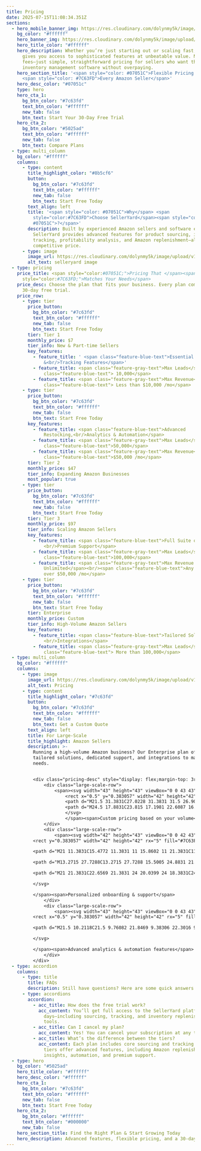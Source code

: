 ```yaml
---
title: Pricing
date: 2025-07-15T11:08:34.351Z
sections:
  - hero_mobile_banner_img: https://res.cloudinary.com/dolynmy5k/image/upload/v1751368351/Frame_338_1_txtrhh.png
    bg_color: "#ffffff"
    hero_banner_img: https://res.cloudinary.com/dolynmy5k/image/upload/v1751277056/Frame_3381_vakqzi.png
    hero_title_color: "#ffffff"
    hero_description: Whether you’re just starting out or scaling fast, SellerYard
      gives you access to sophisticated features at unbeatable value. No hidden
      fees—just simple, straightforward pricing for sellers who want the best
      inventory management software without overpaying.
    hero_section_title: '<span style="color: #07051C">Flexible Pricing for</span>
      <span style="color: #7C63FD">Every Amazon Seller</span>'
    hero_desc_color: "#07051c"
    type: hero
    hero_cta_1:
      bg_btn_color: "#7c63fd"
      text_btn_color: "#ffffff"
      new_tab: false
      btn_text: Start Your 30-Day Free Trial
    hero_cta_2:
      bg_btn_color: "#5025ad"
      text_btn_color: "#ffffff"
      new_tab: false
      btn_text: Compare Plans
  - type: multi_column
    bg_color: "#ffffff"
    columns:
      - type: content
        title_highlight_color: "#8b5cf6"
        button:
          bg_btn_color: "#7c63fd"
          text_btn_color: "#ffffff"
          new_tab: false
          btn_text: Start Free Today
        text_align: left
        title: '<span style="color: #07051C">Why</span> <span
          style="color:#7C63FD">Choose SellerYard</span><span style="color:
          #07051C">?</span>'
        description: Built by experienced Amazon sellers and software experts,
          SellerYard provides advanced features for product sourcing, inventory
          tracking, profitability analysis, and Amazon replenishment—all at a
          competitive price.
      - type: image
        image_url: https://res.cloudinary.com/dolynmy5k/image/upload/v1752656639/Section_Image_1_wol5wc.png
        alt_text: selleryard image
  - type: pricing
    price_title: <span style="color:#07051C;">Pricing That </span><span
      style="color:#7C63FD;">Matches Your Needs</span>
    price_desc: Choose the plan that fits your business. Every plan comes with a
      30-day free trial.
    price_row:
      - type: tier
        price_button:
          bg_btn_color: "#7c63fd"
          text_btn_color: "#ffffff"
          new_tab: false
          btn_text: Start Free Today
        tier: Tier 1
        monthly_price: $7
        tier_info: New & Part-time Sellers
        key_features:
          - feature_title: ' <span class="feature-blue-text">Essential Sourcing
              &<br/>Tracking Features</span>'
          - feature_title: <span class="feature-gray-text">Max Leads</span><br/><span
              class="feature-blue-text"> 10,000</span>
          - feature_title: <span class="feature-gray-text">Max Revenue</span><br/><span
              class="feature-blue-text"> Less than $10,000 /mo</span>
      - type: tier
        price_button:
          bg_btn_color: "#7c63fd"
          text_btn_color: "#ffffff"
          new_tab: false
          btn_text: Start Free Today
        key_features:
          - feature_title: <span class="feature-blue-text">Advanced
              Restocking,<br/>Analytics & Automation</span>
          - feature_title: <span class="feature-gray-text">Max Leads</span><br/><span
              class="feature-blue-text">50,000</span>
          - feature_title: <span class="feature-gray-text">Max Revenue</span><br/><span
              class="feature-blue-text">$50,000 /mo</span>
        tier: Tier 2
        monthly_price: $47
        tier_info: Expanding Amazon Businesses
        most_popular: true
      - type: tier
        price_button:
          bg_btn_color: "#7c63fd"
          text_btn_color: "#ffffff"
          new_tab: false
          btn_text: Start Free Today
        tier: Tier 3
        monthly_price: $97
        tier_info: Scaling Amazon Sellers
        key_features:
          - feature_title: <span class="feature-blue-text">Full Suite of Features +
              <br/>Premium Support</span>
          - feature_title: <span class="feature-gray-text">Max Leads</span> <br/><span
              class="feature-blue-text">100,000</span>
          - feature_title: <span class="feature-gray-text">Max Revenue
              Unlimited</span><br/><span class="feature-blue-text">Any seller
              over $50,000 /mo</span>
      - type: tier
        price_button:
          bg_btn_color: "#7c63fd"
          text_btn_color: "#ffffff"
          new_tab: false
          btn_text: Start Free Today
        tier: Enterprise
        monthly_price: Custom
        tier_info: High-Volume Amazon Sellers
        key_features:
          - feature_title: <span class="feature-blue-text">Tailored Solutions &
              <br/>Integrations</span>
          - feature_title: <span class="feature-gray-text">Max Leads</span><br/><span
              class="feature-blue-text"> More than 100,000</span>
  - type: multi_column
    bg_color: "#ffffff"
    columns:
      - type: image
        image_url: https://res.cloudinary.com/dolynmy5k/image/upload/v1753082434/Section_Image_2_1_a4h8es.png
        alt_text: Pricing
      - type: content
        title_highlight_color: "#7c63fd"
        button:
          bg_btn_color: "#7c63fd"
          text_btn_color: "#ffffff"
          new_tab: false
          btn_text: Get a Custom Quote
        text_align: left
        title: For Large-Scale
        title_highlight: Amazon Sellers
        description: >-
          Running a high-volume Amazon business? Our Enterprise plan offers
          tailored solutions, dedicated support, and integrations to match your
          needs.


          <div class="pricing-desc" style="display: flex;margin-top: 3rem;">
              <div class="large-scale-row">
                  <span><svg width="43" height="43" viewBox="0 0 43 43" fill="none" xmlns="http://www.w3.org/2000/svg">
                      <rect x="0.5" y="0.383057" width="42" height="42" rx="5" fill="#7C63FD"/>
                      <path d="M21.5 31.3831C27.0228 31.3831 31.5 26.9059 31.5 21.3831C31.5 15.8602 27.0228 11.3831 21.5 11.3831C15.9772 11.3831 11.5 15.8602 11.5 21.3831C11.5 26.9059 15.9772 31.3831 21.5 31.3831Z" stroke="white" stroke-width="1.5" stroke-linecap="round" stroke-linejoin="round"/>
                      <path d="M24.5 17.8831C23.815 17.1981 22.6087 16.7216 21.5 16.6918M18.5 24.3831C19.1445 25.2424 20.3428 25.7325 21.5 25.7741M21.5 16.6918C20.1809 16.6563 19 17.253 19 18.8831C19 21.8831 24.5 20.3831 24.5 23.3831C24.5 25.0941 23.0362 25.8293 21.5 25.7741M21.5 16.6918V14.8831M21.5 25.7741V27.8831" stroke="white" stroke-width="1.5" stroke-linecap="round" stroke-linejoin="round"/>
                      </svg>
                      </span><span>Custom pricing based on your volume</span>
              </div>
              <div class="large-scale-row">
                  <span><svg width="42" height="43" viewBox="0 0 42 43" fill="none" xmlns="http://www.w3.org/2000/svg">
          <rect y="0.383057" width="42" height="42" rx="5" fill="#7C63FD"/>

          <path d="M21 11.3831C15.4772 11.3831 11 15.8602 11 21.3831C11 26.9059 15.4772 31.3831 21 31.3831C26.5228 31.3831 31 26.9059 31 21.3831C31 15.8602 26.5228 11.3831 21 11.3831Z" stroke="white" stroke-width="1.5" stroke-linecap="round" stroke-linejoin="round"/>

          <path d="M13.2715 27.7288C13.2715 27.7288 15.5005 24.8831 21.0005 24.8831C26.5005 24.8831 28.7295 27.7288 28.7295 27.7288" stroke="white" stroke-width="1.5" stroke-linecap="round" stroke-linejoin="round"/>

          <path d="M21 21.3831C22.6569 21.3831 24 20.0399 24 18.3831C24 16.7262 22.6569 15.3831 21 15.3831C19.3431 15.3831 18 16.7262 18 18.3831C18 20.0399 19.3431 21.3831 21 21.3831Z" stroke="white" stroke-width="1.5" stroke-linecap="round" stroke-linejoin="round"/>

          </svg>

          </span><span>Personalized onboarding & support</span>
              </div>
              <div class="large-scale-row">
                  <span><svg width="43" height="43" viewBox="0 0 43 43" fill="none" xmlns="http://www.w3.org/2000/svg">
          <rect x="0.5" y="0.383057" width="42" height="42" rx="5" fill="#7C63FD"/>

          <path d="M21.5 10.2118C21.5 9.76082 21.8469 9.38306 22.3016 9.38306C28.4844 9.38306 33.5 14.3565 33.5 20.5815C33.5 21.0362 33.1203 21.3831 32.6703 21.3831H22.25C21.8375 21.3831 21.5 21.0456 21.5 20.6331V10.2118ZM23 19.8831H31.9766C31.6344 15.0831 27.8 11.2501 23 10.9079V19.8831ZM20 22.8831H30.3734C31.2406 22.8831 31.9344 23.619 31.7563 24.4674C30.6828 29.5627 26.1641 33.3831 20.75 33.3831C14.5391 33.3831 9.5 28.344 9.5 22.1331C9.5 16.719 13.3217 12.2012 18.4156 11.1259C19.2641 10.9468 20 11.6424 20 12.5096V22.8831ZM18.5 12.6437C14.2016 13.659 11 17.5252 11 22.1331C11 27.519 15.3641 31.8831 20.75 31.8831C25.3578 31.8831 29.225 28.6815 30.2375 24.3831H20C19.1703 24.3831 18.5 23.7127 18.5 22.8831V12.6437Z" fill="white"/>

          </svg>

          </span><span>Advanced analytics & automation features</span>
              </div>
          </div>
  - type: accordion
    columns:
      - type: title
        title: FAQs
        description: Still have questions? Here are some quick answers!
      - type: accordions
        accordion:
          - acc_title: How does the free trial work?
            acc_content: You’ll get full access to the SellerYard platform for 30
              days—including sourcing, tracking, and inventory replenishment
              tools.
          - acc_title: Can I cancel my plan?
            acc_content: Yes! You can cancel your subscription at any time.
          - acc_title: What’s the difference between the tiers?
            acc_content: Each plan includes core sourcing and tracking features. Higher
              tiers offer advanced features, including Amazon replenishment
              insights, automation, and premium support.
  - type: hero
    bg_color: "#5025ad"
    hero_title_color: "#ffffff"
    hero_desc_color: "#ffffff"
    hero_cta_1:
      bg_btn_color: "#7c63fd"
      text_btn_color: "#ffffff"
      new_tab: false
      btn_text: Start Free Today
    hero_cta_2:
      bg_btn_color: "#ffffff"
      text_btn_color: "#000000"
      new_tab: false
    hero_section_title: Find the Right Plan & Start Growing Today
    hero_description: Advanced features, flexible pricing, and a 30-day free trial.
---
```


